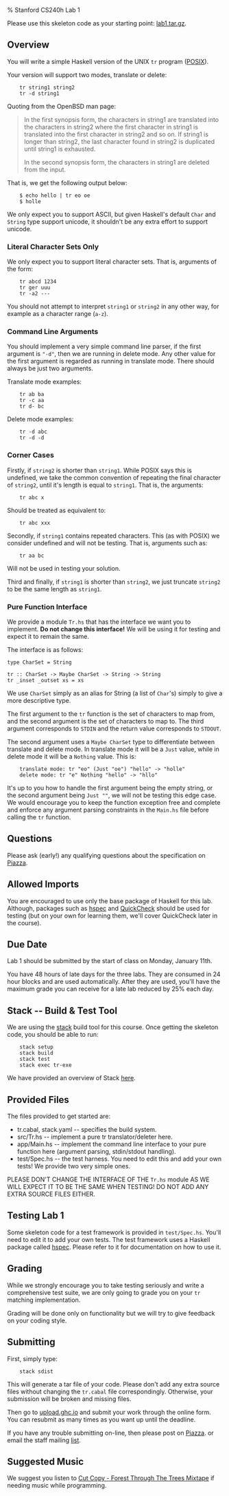% Stanford CS240h Lab 1

Please use this skeleton code as your starting point:
[lab1.tar.gz](http://www.scs.stanford.edu/16wi-cs240h/labs/lab1.tar.gz).

## Overview

You will write a simple Haskell version of the UNIX `tr` program
([POSIX](http://pubs.opengroup.org/onlinepubs/9699919799/utilities/tr.html)).

Your version will support two modes, translate or delete:

        tr string1 string2
        tr -d string1

Quoting from the OpenBSD man page:

> In the first synopsis form, the characters in string1 are translated into the
> characters in string2 where the first character in string1 is translated into
> the first character in string2 and so on.  If string1 is longer than string2,
> the last character found in string2 is duplicated until string1 is exhausted.
>
> In the second synopsis form, the characters in string1 are deleted from the
> input.

That is, we get the following output below:

        $ echo hello | tr eo oe
        $ holle

We only expect you to support ASCII, but given Haskell's default `Char` and
`String` type support unicode, it shouldn't be any extra effort to support
unicode.

### Literal Character Sets Only

We only expect you to support literal character sets. That is, arguments of the
form:

        tr abcd 1234
        tr ger uuu
        tr -a2 ---

You should not attempt to interpret `string1` or `string2` in any other way,
for example as a character range (`a-z`).

### Command Line Arguments

You should implement a very simple command line parser, if the first argument
is `"-d"`, then we are running in delete mode. Any other value for the first
argument is regarded as running in translate mode. There should always be just
two arguments.

Translate mode examples:

        tr ab ba
        tr -c aa
        tr d- bc

Delete mode examples:

        tr -d abc
        tr -d -d

### Corner Cases

Firstly, if `string2` is shorter than `string1`. While POSIX says this is
undefined, we take the common convention of repeating the final character of
`string2`, until it's length is equal to `string1`. That is, the arguments:

        tr abc x

Should be treated as equivalent to:

        tr abc xxx


Secondly, if `string1` contains repeated characters. This (as with POSIX) we
consider undefined and will not be testing. That is, arguments such as:

        tr aa bc

Will not be used in testing your solution.

Third and finally, if `string1` is shorter than `string2`, we just truncate
`string2` to be the same length as `string1`.

### Pure Function Interface

We provide a module `Tr.hs` that has the interface we want you to implement.
**Do not change this interface!** We will be using it for testing and expect it
to remain the same.

The interface is as follows:

~~~~ {.haskell}
type CharSet = String

tr :: CharSet -> Maybe CharSet -> String -> String
tr _inset _outset xs = xs
~~~~

We use `CharSet` simply as an alias for String (a list of `Char`'s) simply to
give a more descriptive type.

The first argument to the `tr` function is the set of characters to map from,
and the second argument is the set of characters to map to. The third argument
corresponds to `STDIN` and the return value corresponds to `STDOUT`.

The second argument uses a `Maybe CharSet` type to differentiate between
translate and delete mode. In translate mode it will be a `Just` value, while
in delete mode it will be a `Nothing` value. This is:


        translate mode: tr "eo" (Just "oe") "hello" -> "holle"
        delete mode: tr "e" Nothing "hello" -> "hllo"

It's up to you how to handle the first argument being the empty string, or the
second argument being `Just ""`, we will not be testing this edge case. We
would encourage you to keep the function exception free and complete and
enforce any argument parsing constraints in the `Main.hs` file before calling
the `tr` function.

## Questions

Please ask (early!) any qualifying questions about the specification on
[Piazza](https://piazza.com/stanford/winter2016/cs240h).

## Allowed Imports

You are encouraged to use only the base package of Haskell for this lab.
Although, packages such as [hspec](https://hackage.haskell.org/package/hspec)
and [QuickCheck](https://hackage.haskell.org/package/QuickCheck) should be used
for testing (but on your own for learning them, we'll cover QuickCheck later in
the course).

## Due Date

Lab 1 should be submitted by the start of class on Monday, January 11th.

You have 48 hours of late days for the three labs. They are consumed in 24 hour
blocks and are used automatically. After they are used, you'll have the maximum
grade you can receive for a late lab reduced by 25% each day.

## Stack -- Build & Test Tool

We are using the [stack](https://www.stackage.org/) build tool for this course.
Once getting the skeleton code, you should be able to run:

        stack setup
        stack build
        stack test
        stack exec tr-exe

We have provided an overview of Stack
[here](http://www.scs.stanford.edu/16wi-cs240h/labs/stack.html).

## Provided Files

The files provided to get started are:

* tr.cabal, stack.yaml -- specifies the build system.
* src/Tr.hs -- implement a pure tr translator/deleter here.
* app/Main.hs -- implement the command line interface to your pure function
  here (argument parsing, stdin/stdout handling).
* test/Spec.hs -- the test harness. You need to edit this and add your own
  tests! We provide two very simple ones.

PLEASE DON'T CHANGE THE INTERFACE OF THE `Tr.hs` module AS WE WILL EXPECT IT TO
BE THE SAME WHEN TESTING! DO NOT ADD ANY EXTRA SOURCE FILES EITHER.

## Testing Lab 1

Some skeleton code for a test framework is provided in `test/Spec.hs`. You'll
need to edit it to add your own tests. The test framework uses a Haskell
package called [hspec](http://hspec.github.io/). Please refer to it for
documentation on how to use it.

## Grading

While we strongly encourage you to take testing seriously and write a
comprehensive test suite, we are only going to grade you on your `tr` matching
implementation.

Grading will be done only on functionality but we will try to give feedback on
your coding style.

## Submitting

First, simply type:

        stack sdist

This will generate a tar file of your code. Please don't add any extra source
files without changing the `tr.cabal` file correspondingly. Otherwise, your
submission will be broken and missing files.

Then go to [upload.ghc.io](https://upload.ghc.io/) and submit your work through
the online form. You can resubmit as many times as you want up until the
deadline.

If you have any trouble submitting on-line, then please post on
[Piazza](https://piazza.com/stanford/winter2016/cs240h).  or email the staff
mailing [list](mailto:cs240h-staff@scs.stanford.edu).

## Suggested Music

We suggest you listen to
[Cut Copy - Forest Through The Trees Mixtape](https://soundcloud.com/cuttersrecords/forest-through-the-trees-mixtape)
if needing music while programming.

